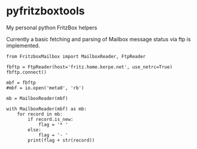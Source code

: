 pyfritzboxtools
===============

My personal python FritzBox helpers

Currently a basic fetching and parsing of Mailbox message
status via ftp is implemented.


```
from FritzboxMailbox import MailboxReader, FtpReader

fbftp = FtpReader(host='fritz.home.kerpe.net', use_netrc=True)
fbftp.connect()

mbf = fbftp
#mbf = io.open('meta0', 'rb')

mb = MailboxReader(mbf)

with MailboxReader(mbf) as mb:
    for record in mb:
        if record.is_new:
            flag = '* '
        else:
            flag = '- '
        print(flag + str(record))
```

